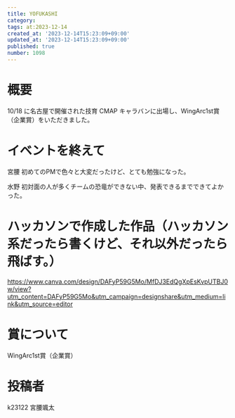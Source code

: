 ```yaml
---
title: YOFUKASHI
category:
tags: at:2023-12-14
created_at: '2023-12-14T15:23:09+09:00'
updated_at: '2023-12-14T15:23:09+09:00'
published: true
number: 1098
---
```



# 概要
10/18 に名古屋で開催された技育 CMAP キャラバンに出場し、WingArc1st賞（企業賞）をいただきました。

# イベントを終えて
宮腰
初めてのPMで色々と大変だったけど、とても勉強になった。

水野
初対面の人が多くチームの恐竜ができない中、発表できるまでできてよかった。


# ハッカソンで作成した作品（ハッカソン系だったら書くけど、それ以外だったら飛ばす。）

https://www.canva.com/design/DAFyP59G5Mo/MfDJ3EdQgXpEsKvpUTBJ0w/view?utm_content=DAFyP59G5Mo&utm_campaign=designshare&utm_medium=link&utm_source=editor

# 賞について
WingArc1st賞（企業賞）


# 投稿者
k23122 宮腰颯太

